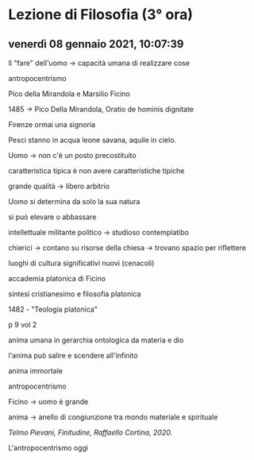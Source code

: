 # Lezione di Filosofia (3° ora)

## venerdì 08 gennaio 2021, 10:07:39

Il "fare" dell'uomo -> capacità umana di realizzare cose

antropocentrismo

Pico della Mirandola e Marsilio Ficino

1485 -> Pico Della Mirandola, Oratio de hominis dignitate

Firenze ormai una signoria

Pesci stanno in acqua leone savana, aquile in cielo.

Uomo -> non c'è un posto precostituito

caratteristica tipica è non avere caratteristiche tipiche

grande qualità -> libero arbitrio

Uomo si determina da solo la sua natura

si può elevare o abbassare

intellettuale militante politico -> studioso contemplatibo

chierici -> contano su risorse della chiesa -> trovano spazio per riflettere

luoghi di cultura significativi nuovi (cenacoli)

accademia platonica di Ficino

sintesi cristianesimo e filosofia platonica 

1482 - "Teologia platonica"

p 9 vol 2

anima umana in gerarchia ontologica da materia e dio

l'anima può salire e scendere all'infinito

anima immortale

antropocentrismo

Ficino -> uomo è grande

anima -> anello di congiunzione tra mondo materiale e spirituale





*Telmo Pievani, Finitudine, Raffaello Cortina, 2020.*

L'antropocentrismo oggi